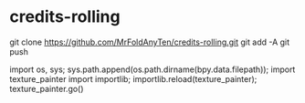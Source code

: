 # credits-rolling
git clone https://github.com/MrFoldAnyTen/credits-rolling.git
git add -A
git push

import os, sys; sys.path.append(os.path.dirname(bpy.data.filepath)); import texture_painter
import importlib; importlib.reload(texture_painter); texture_painter.go()
